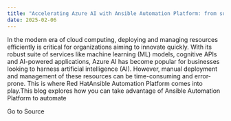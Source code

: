 ```yaml
---
title: "Accelerating Azure AI with Ansible Automation Platform: from subscriptions to AI models"
date: 2025-02-06
---
```


In the modern era of cloud computing, deploying and managing resources efficiently is critical for organizations aiming to innovate quickly. With its robust suite of services like machine learning (ML) models, cognitive APIs and AI-powered applications, Azure AI has become popular for businesses looking to harness artificial intelligence (AI). However, manual deployment and management of these resources can be time-consuming and error-prone. This is where Red HatAnsible Automation Platform comes into play.This blog explores how you can take advantage of Ansible Automation Platform to automate

Go to Source
